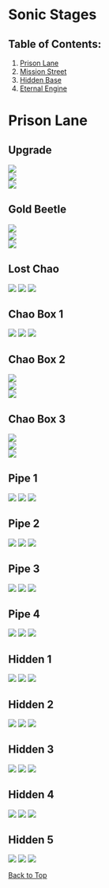 <!-- template to make adding markdown for characters quicker -->
# Sonic Stages

## Table of Contents:
1. [ Prison Lane ](#prison-lane)
1. [ Mission Street ](#mission-street)
1. [ Hidden Base ](#hidden-base)
1. [ Eternal Engine ](#eternal-engine)

# Prison Lane

## Upgrade
![](./CityEscape/Upgrade-Far.webp)  
![](./CityEscape/Upgrade-Far2.webp)  
![](./CityEscape/Upgrade-Close.webp)

## Gold Beetle
![](./CityEscape/GoldBeetle-Far.webp)  
![](./CityEscape/GoldBeetle-Far2.webp)  
![](./CityEscape/GoldBeetle-Close.webp)

## Lost Chao
![](./CityEscape/LostChao-Far.webp)
![](./CityEscape/LostChao-Far2.webp)
![](./CityEscape/LostChao-Close.webp)  

## Chao Box 1
![](./CityEscape/Chaobox-1st-Far.webp)
![](./CityEscape/Chaobox-1st-Far2.webp)
![](./CityEscape/Chaobox-1st-Close.webp)  

## Chao Box 2
![](./CityEscape/Chaobox-2nd-Far.webp)  
![](./CityEscape/Chaobox-2nd-Far2.webp)  
![](./CityEscape/Chaobox-2nd-Close.webp)  

## Chao Box 3
![](./CityEscape/Chaobox-3rd-Far.webp)  
![](./CityEscape/Chaobox-3rd-Far2.webp)  
![](./CityEscape/Chaobox-3rd-Close.webp)

## Pipe 1
![](./CityEscape/Pipe-1st-Far.webp)
![](./CityEscape/Pipe-1st-Far2.webp)
![](./CityEscape/Pipe-1st-Close.webp)

## Pipe 2
![](./CityEscape/Pipe-2nd-Far.webp)
![](./CityEscape/Pipe-2nd-Far2.webp)
![](./CityEscape/Pipe-2nd-Close.webp)

## Pipe 3
![](./CityEscape/Pipe-3rd-Far.webp)
![](./CityEscape/Pipe-3rd-Far2.webp)
![](./CityEscape/Pipe-3rd-Close.webp)

## Pipe 4
![](./CityEscape/Pipe-4th-Far.webp)
![](./CityEscape/Pipe-4th-Far2.webp)
![](./CityEscape/Pipe-4th-Close.webp)

## Hidden 1
![](./CityEscape/Hidden-1st-Far.webp)
![](./CityEscape/Hidden-1st-Far2.webp)
![](./CityEscape/Hidden-1st-Close.webp)

## Hidden 2
![](./CityEscape/Hidden-2nd-Far.webp)
![](./CityEscape/Hidden-2nd-Far2.webp)
![](./CityEscape/Hidden-2nd-Close.webp)

## Hidden 3
![](./CityEscape/Hidden-3rd-Far.webp)
![](./CityEscape/Hidden-3rd-Far2.webp)
![](./CityEscape/Hidden-3rd-Close.webp)

## Hidden 4
![](./CityEscape/Hidden-4th-Far.webp)
![](./CityEscape/Hidden-4th-Far2.webp)
![](./CityEscape/Hidden-4th-Close.webp)

## Hidden 5
![](./CityEscape/Hidden-5th-Far.webp)
![](./CityEscape/Hidden-5th-Far2.webp)
![](./CityEscape/Hidden-5th-Close.webp)

[Back to Top](#)
